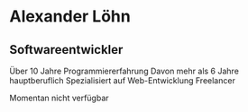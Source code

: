 # Alexander Löhn
## Softwareentwickler
Über 10 Jahre Programmiererfahrung
Davon mehr als 6 Jahre hauptberuflich
Spezialisiert auf Web-Entwicklung
Freelancer

Momentan nicht verfügbar
